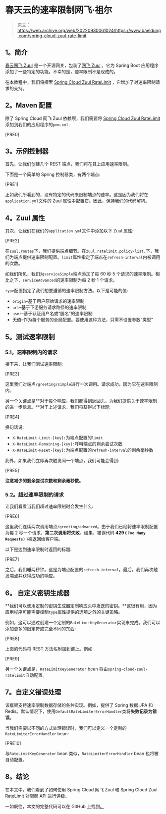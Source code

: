 # 春天云的速率限制网飞·祖尔

> 原文：<https://web.archive.org/web/20220930061024/https://www.baeldung.com/spring-cloud-zuul-rate-limit>

## **1。简介**

[春云网飞 Zuul](https://web.archive.org/web/20220703151955/https://github.com/spring-cloud/spring-cloud-netflix) 是一个开源网关，包装了[网飞 Zuul](https://web.archive.org/web/20220703151955/https://github.com/Netflix/zuul) 。它为 Spring Boot 应用程序添加了一些特定的功能。不幸的是，速率限制不是现成的。

在本教程中，我们将探索 [Spring Cloud Zuul RateLimit](https://web.archive.org/web/20220703151955/https://github.com/marcosbarbero/spring-cloud-zuul-ratelimit) ，它增加了对速率限制请求的支持。

## **2。Maven 配置**

除了 Spring Cloud 网飞 Zuul 依赖项，我们需要将 [Spring Cloud Zuul RateLimit](https://web.archive.org/web/20220703151955/https://mvnrepository.com/artifact/com.marcosbarbero.cloud/spring-cloud-zuul-ratelimit) 添加到我们的应用程序的`pom.xml`:

[PRE0]

## **3。示例控制器**

首先，让我们创建几个 REST 端点，我们将在其上应用速率限制。

下面是一个简单的 Spring 控制器类，有两个端点:

[PRE1]

正如我们所看到的，没有特定的代码来限制端点的速率。这是因为我们将在`application.yml`文件的 Zuul 属性中配置它。因此，保持我们的代码解耦。

## **4。Zuul 属性**

其次，让我们在我们的`application.yml`文件中添加以下 Zuul 属性:

[PRE2]

在`zuul.routes`下，我们提供端点细节。在`zuul.ratelimit.policy-list,`下，我们为端点提供速率限制配置。`limit`属性指定了端点在`refresh-interval`内被调用的次数。

如我们所见，我们为`serviceSimple`端点添加了每 60 秒 5 个请求的速率限制。相比之下，`serviceAdvanced`的速率限制为每 2 秒 1 个请求。

`type`配置指定了我们想要遵循的速率限制方法。以下是可能的值:

*   `origin`–基于用户原始请求的速率限制
*   `url`–基于下游服务请求路径的速率限制
*   `user`–基于认证用户名或“匿名”的速率限制
*   无值–作为每个服务的全局配置。要使用这种方法，只需不设置参数“类型”

## **5。测试速率限制**

### **5.1。速率限制内的请求**

接下来，让我们测试速率限制:

[PRE3]

这里我们对端点`/greeting/simple`进行一次调用。请求成功，因为它在速率限制内。

另一个关键点是**对于每个响应，我们都得到返回头，为我们提供关于速率限制的进一步信息。**对于上述请求，我们将获得以下标题:

[PRE4]

换句话说:

*   `X-RateLimit-Limit-[key]:`为端点配置的`limit`
*   `X-RateLimit-Remaining-[key]:`呼叫端点的剩余尝试次数
*   `X-RateLimit-Reset-[key]:`为端点配置的`refresh-interval`的剩余毫秒数

此外，如果我们立即再次触发同一个端点，我们可能会得到:

[PRE5]

**注意减少的剩余尝试次数和剩余毫秒数。**

### 5.2。超过速率限制的请求

让我们看看当我们超过速率限制时会发生什么:

[PRE6]

这里我们连续两次调用端点`/greeting/advanced`。由于我们已经将速率限制配置为每 2 秒一个请求，**第二次调用将失败**。结果，错误代码 **429 ( `Too Many Requests)`** )被返回给客户端。

以下是达到速率限制时返回的标题:

[PRE7]

之后，我们睡两秒钟。这是为端点配置的`refresh-interval`。最后，我们再次触发端点并获得成功的响应。

## **6。** **自定义密钥生成器**

**我们可以使用定制的密钥生成器定制响应头中发送的密钥。**这很有用，因为应用程序可能需要控制`type`属性提供的选项之外的关键策略。

例如，这可以通过创建一个定制的`RateLimitKeyGenerator`实现来完成。我们可以添加更多的限定符或完全不同的东西:

[PRE8]

上面的代码将 REST 方法名附加到键上。例如:

[PRE9]

另一个关键点是，`RateLimitKeyGenerator` bean 将由`spring-cloud-zuul-ratelimit`自动配置。

## **7。自定义错误处理**

该框架支持速率限制数据存储的各种实现。例如，提供了 Spring 数据 JPA 和 Redis。默认情况下，使用`DefaultRateLimiterErrorHandler`类将**失败记录为错误**。

当我们需要以不同的方式处理错误时，我们可以定义一个定制的`RateLimiterErrorHandler` bean:

[PRE10]

与`RateLimitKeyGenerator` bean 类似，`RateLimiterErrorHandler` bean 也将被自动配置。

## **8。结论**

在本文中，我们看到了如何使用 Spring Cloud 网飞 Zuul 和 Spring Cloud Zuul RateLimit 对限额 API 进行评级。

一如既往，本文的完整代码可以在 GitHub 上找到[。](https://web.archive.org/web/20220703151955/https://github.com/eugenp/tutorials/tree/master/spring-cloud-modules/spring-cloud-zuul)